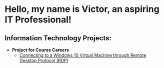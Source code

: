 <h1>Hello, my name is Victor, an aspiring IT Professional!</h1>

<h2>Information Technology Projects:</h2>

- <b>Project for Course Careers</b>
  - [Connecting to a Windows 10 Virtual Machine through Remote Desktop Protocol (RDP)](https://github.com/Vic-F-Tech/GitHub-Project-for-Course-Careers)
